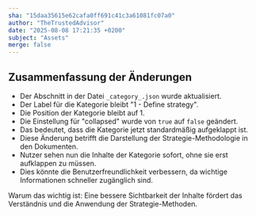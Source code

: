 ```yaml
---
sha: "15daa35615e62cafa0ff691c41c3a61081fc07a0"
author: "TheTrustedAdvisor"
date: "2025-08-08 17:21:35 +0200"
subject: "Assets"
merge: false
---
```


## Zusammenfassung der Änderungen

- Der Abschnitt in der Datei `_category_.json` wurde aktualisiert.
- Der Label für die Kategorie bleibt "1 - Define strategy".
- Die Position der Kategorie bleibt auf 1.
- Die Einstellung für "collapsed" wurde von `true` auf `false` geändert.
- Das bedeutet, dass die Kategorie jetzt standardmäßig aufgeklappt ist.
- Diese Änderung betrifft die Darstellung der Strategie-Methodologie in den Dokumenten.
- Nutzer sehen nun die Inhalte der Kategorie sofort, ohne sie erst aufklappen zu müssen.
- Dies könnte die Benutzerfreundlichkeit verbessern, da wichtige Informationen schneller zugänglich sind.

Warum das wichtig ist: Eine bessere Sichtbarkeit der Inhalte fördert das Verständnis und die Anwendung der Strategie-Methoden.

